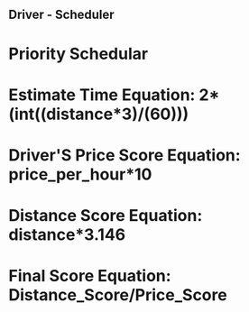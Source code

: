 ## Driver - Scheduler
# Priority Schedular

# Estimate Time Equation: 2*(int((distance*3)/(60)))
# Driver'S Price Score Equation: price_per_hour*10
# Distance Score Equation: distance*3.146
# Final Score Equation: Distance_Score/Price_Score
